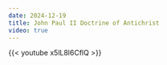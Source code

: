```yaml
---
date: 2024-12-19
title: John Paul II Doctrine of Antichrist
video: true
---
```



{{< youtube x5lL8l6CflQ >}}

